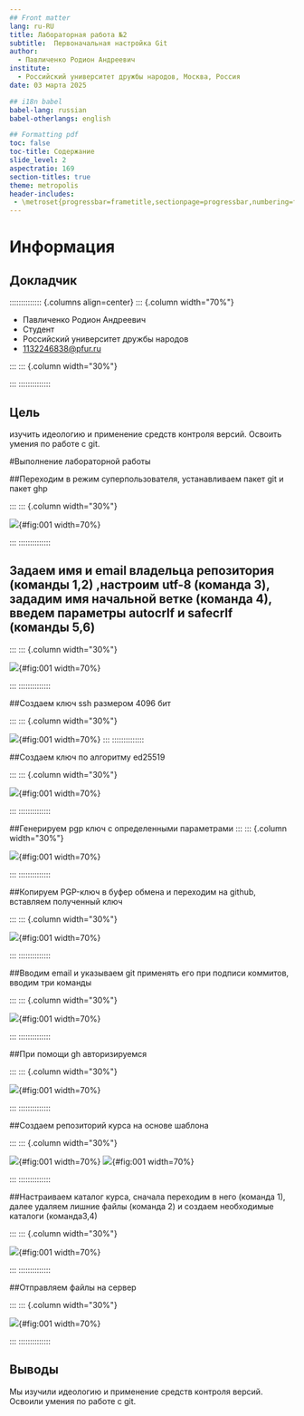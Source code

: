 ```yaml
---
## Front matter
lang: ru-RU
title: Лабораторная работа №2
subtitle:  Первоначальная настройка Git
author:
  - Павличенко Родион Андреевич
institute:
  - Российский университет дружбы народов, Москва, Россия
date: 03 марта 2025

## i18n babel
babel-lang: russian
babel-otherlangs: english

## Formatting pdf
toc: false
toc-title: Содержание
slide_level: 2
aspectratio: 169
section-titles: true
theme: metropolis
header-includes:
 - \metroset{progressbar=frametitle,sectionpage=progressbar,numbering=fraction}
---
```


# Информация

## Докладчик

:::::::::::::: {.columns align=center}
::: {.column width="70%"}

  * Павличенко Родион Андреевич
  * Студент
  * Российский университет дружбы народов
  * [1132246838@pfur.ru](mailto:1132246838@pfur.ru)

:::
::: {.column width="30%"}


:::
::::::::::::::

## Цель

изучить идеологию и применение средств контроля версий.
Освоить умения по работе с git.

#Выполнение лабораторной работы

##Переходим в режим суперпользователя, устанавливаем пакет git и пакет ghр

:::
::: {.column width="30%"}

![](image/1.jpg){#fig:001 width=70%}

:::
::::::::::::::



## Задаем имя и email владельца репозитория (команды 1,2) ,настроим utf-8 (команда 3), зададим имя начальной ветке (команда 4), введем параметры autocrlf и safecrlf (команды 5,6)

:::
::: {.column width="30%"}

![](image/2.jpg){#fig:001 width=70%}

:::
::::::::::::::



##Создаем ключ ssh размером 4096 бит

:::
::: {.column width="30%"}

![](image/3.jpg){#fig:001 width=70%}
:::
::::::::::::::


##Создаем ключ по алгоритму ed25519

:::
::: {.column width="30%"}

![](image/4.jpg){#fig:001 width=70%}

:::
::::::::::::::

##Генерируем pgp ключ с определенными параметрами
:::
::: {.column width="30%"}

![](image/5.jpg){#fig:001 width=70%}

:::
::::::::::::::


##Копируем PGP-ключ в буфер обмена и переходим на github, вставляем полученный ключ

:::
::: {.column width="30%"}

![](image/6.jpg){#fig:001 width=70%}

:::
::::::::::::::

##Вводим email и указываем git применять его при подписи коммитов, вводим три команды

:::
::: {.column width="30%"}

![](image/7.jpg){#fig:001 width=70%}

:::
::::::::::::::

##При помощи gh авторизируемся

:::
::: {.column width="30%"}

![](image/8.jpg){#fig:001 width=70%}

:::
::::::::::::::

##Создаем репозиторий курса на основе шаблона

:::
::: {.column width="30%"}

![](image/9.jpg){#fig:001 width=70%}
![](image/10.jpg){#fig:001 width=70%}

:::
::::::::::::::

##Настраиваем каталог курса, сначала переходим в него (команда 1), далее удаляем лишние файлы (команда 2) и создаем необходимые каталоги (команда3,4)

:::
::: {.column width="30%"}

![](image/11.jpg){#fig:001 width=70%}

:::
::::::::::::::

##Отправляем файлы на сервер

:::
::: {.column width="30%"}

![](image/12.jpg){#fig:001 width=70%}

:::
::::::::::::::


## Выводы

Мы изучили идеологию и применение средств контроля версий.
Освоили умения по работе с git.

